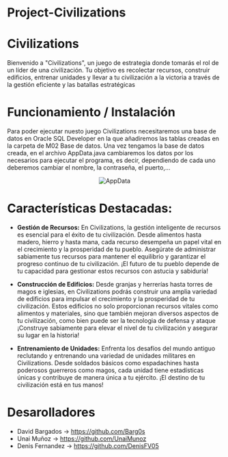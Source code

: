 # Project-Civilizations

# Civilizations

Bienvenido a "Civilizations", un juego de estrategia donde tomarás el rol de un líder de una civilización. Tu objetivo es recolectar recursos, construir edificios, entrenar unidades y llevar a tu civilización a la victoria a través de la gestión eficiente y las batallas estratégicas

# Funcionamiento / Instalación

Para poder ejecutar nuesto juego Civilizations necesitaremos una base de datos en Oracle SQL Developer en la que añadiremos las tablas creadas en la carpeta de M02 Base de datos. Una vez tengamos la base de datos creada, en el archivo AppData.java cambiaremos los datos por los necesarios para ejecutar el programa, es decir, dependiendo de cada uno deberemos cambiar el nombre, la contraseña, el puerto,...

<p align="center">
  <img src="https://github.com/UnaiMunoz/Project-Civilizations/assets/152631520/f8e30ae0-3ff7-4880-b997-4ed1e46be9fb" alt="AppData" />
</p>

# Características Destacadas:

- **Gestión de Recursos:** En Civilizations, la gestión inteligente de recursos es esencial para el éxito de tu civilización. Desde alimentos hasta madero, hierro y hasta mana, cada recurso desempeña un papel vital en el crecimiento y la prosperidad de tu pueblo. Asegúrate de administrar sabiamente tus recursos para mantener el equilibrio y garantizar el progreso continuo de tu civilización. ¡El futuro de tu pueblo depende de tu capacidad para gestionar estos recursos con astucia y sabiduría!

- **Construcción de Edificios:** Desde granjas y herrerías hasta torres de magos e iglesias, en Civilizations podrás construir una amplia variedad de edificios para impulsar el crecimiento y la prosperidad de tu civilización. Estos edificios no solo proporcionan recursos vitales como alimentos y materiales, sino que también mejoran diversos aspectos de tu civilización, como bien puede ser la tecnologia de defensa y ataque ¡Construye sabiamente para elevar el nivel de tu civilización y asegurar su lugar en la historia!

- **Entrenamiento de Unidades:** Enfrenta los desafíos del mundo antiguo reclutando y entrenando una variedad de unidades militares en Civilizations. Desde soldados básicos como espadachines hasta poderosos guerreros como magos, cada unidad tiene estadísticas únicas y contribuye de manera única a tu ejército. ¡El destino de tu civilización está en tus manos!

# Desarolladores
- David Bargados -> https://github.com/Barg0s
- Unai Muñoz -> https://github.com/UnaiMunoz
- Denis Fernandez -> https://github.com/DenisFV05
